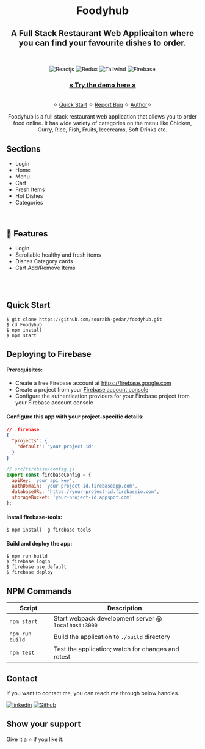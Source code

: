 <h1 align="center">Foodyhub</h1> 

<h2 align="center">A Full Stack Restaurant Web Applicaiton where you can find your favourite dishes to order.</h2>

<br />
<p align="center">
    <img src="https://img.shields.io/badge/React-20232A?style=for-the-badge&logo=react&logoColor=61DAFB" alt="Reactjs" />
    <img src="https://img.shields.io/badge/Redux-593D88?style=for-the-badge&logo=redux&logoColor=white" alt="Redux" />
    <img src="https://img.shields.io/badge/Tailwind_CSS-38B2AC?style=for-the-badge&logo=tailwind-css&logoColor=white" alt="Tailwind" />
    <img src="https://img.shields.io/badge/Firebase-5f6368?style=for-the-badge&logo=firebase&logoColor=FFCC30" alt="Firebase" />
</p>

<h3 align="center"><a href="https://restaurant-app-bceb0.web.app/"><strong>« Try the demo here »</strong></a></h3>

<p align="center"> 
    <br />&#10023;
    <a href="#Quick-Start">Quick Start</a>   &#10023;    
    <a href="https://github.com/sourabh-gedar/foodyhub/issues">Report Bug</a>   &#10023;
    <a href="#Contact">Author</a>&#10023;
  </p>

<p align="center"> 
    Foodyhub is a full stack restaurant web application that allows you to order food online. It has wide variety of categories on the menu like Chicken, Curry, Rice,     Fish, Fruits, Icecreams, Soft Drinks etc. 
</p>
<!-- 
![Foodyhub poster](https://user-images.githubusercontent.com/52236473/212070654-879d8817-57b3-493f-a461-62a3bd2394a3.png)
<br /> -->

## Sections
- Login
- Home
- Menu
- Cart
- Fresh Items
- Hot Dishes
- Categories
<br />

## 🚀 Features
- Login
- Scrollable healthy and fresh items
- Dishes Category cards
- Cart Add/Remove Items
<br />

<!-- ## Some Screenshots of Foodyhub:
<table>
  <tr>
    <td><img src="https://user-images.githubusercontent.com/52236473/212076334-75307dba-c996-4638-89d6-74a7e379062a.png" alt="home" /></td>
    <td><img src="https://user-images.githubusercontent.com/52236473/212076902-3ca3a218-4e8c-4425-8ed5-b5d111676960.png" alt="menu" /></td>
  </tr>
  <tr>
    <td><img src="https://user-images.githubusercontent.com/52236473/212076931-9699750d-a9b4-4937-9f5e-d812b4bc69e5.png" alt="cart" /></td>
    <td><img src="https://user-images.githubusercontent.com/52236473/212076973-d86bfa92-ecb7-42ee-88e7-bacd2d4e03ee.png" alt="new item" /></td>
  </tr>
</table> -->
<br/>

## Quick Start
```shell
$ git clone https://github.com/sourabh-gedar/foodyhub.git
$ cd Foodyhub
$ npm install
$ npm start
```

## Deploying to Firebase
#### Prerequisites:
- Create a free Firebase account at https://firebase.google.com
- Create a project from your [Firebase account console](https://console.firebase.google.com)
- Configure the authentication providers for your Firebase project from your Firebase account console

#### Configure this app with your project-specific details:
```json
// .firebase
{
  "projects": {
    "default": "your-project-id"
  }
}
```

```javascript
// src/firebase/config.js
export const firebaseConfig = {
  apiKey: 'your api key',
  authDomain: 'your-project-id.firebaseapp.com',
  databaseURL: 'https://your-project-id.firebaseio.com',
  storageBucket: 'your-project-id.appspot.com'
};
```

#### Install firebase-tools:
```shell
$ npm install -g firebase-tools
```

#### Build and deploy the app:
```shell
$ npm run build
$ firebase login
$ firebase use default
$ firebase deploy
```

## NPM Commands

|Script|Description|
|---|---|
|`npm start`|Start webpack development server @ `localhost:3000`|
|`npm run build`|Build the application to `./build` directory|
|`npm test`|Test the application; watch for changes and retest|

## Contact
If you want to contact me, you can reach me through below handles.

[![linkedin](https://img.shields.io/badge/Sourabh_Gedar-0077B5?style=for-the-badge&logo=linkedin&logoColor=white)](https://www.linkedin.com/in/sourabh-gedar-a75991188/)
[![Github](https://img.shields.io/badge/Sourabh_Gedar-20232A?style=for-the-badge&logo=Github&logoColor=white)](https://github.com/sourabh-gedar)

## Show your support

Give it a ⭐️ if you like it.
